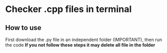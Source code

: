 # Checker .cpp files in terminal
## How to use
First download the .py file in an independent folder (IMPORTANT), then run the code
<b> If you not follow these steps it may delete all file in the folder </b>
